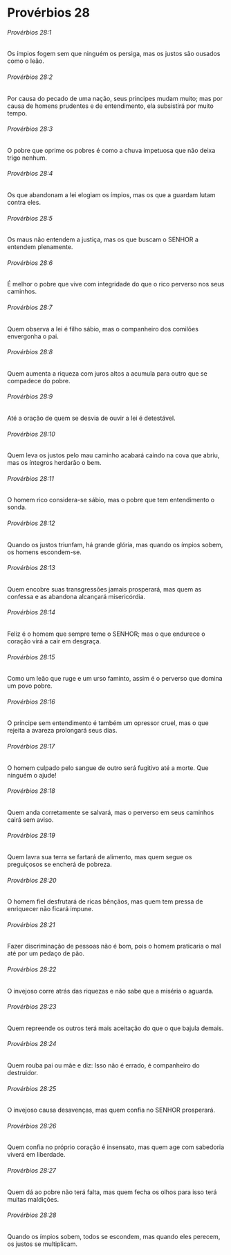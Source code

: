 # Provérbios 28

###### Provérbios 28:1

Os ímpios fogem sem que ninguém os persiga, mas os justos são ousados como o leão.

###### Provérbios 28:2

Por causa do pecado de uma nação, seus príncipes mudam muito; mas por causa de homens prudentes e de entendimento, ela subsistirá por muito tempo.

###### Provérbios 28:3

O pobre que oprime os pobres é como a chuva impetuosa que não deixa trigo nenhum.

###### Provérbios 28:4

Os que abandonam a lei elogiam os ímpios, mas os que a guardam lutam contra eles.

###### Provérbios 28:5

Os maus não entendem a justiça, mas os que buscam o SENHOR a entendem plenamente.

###### Provérbios 28:6

É melhor o pobre que vive com integridade do que o rico perverso nos seus caminhos.

###### Provérbios 28:7

Quem observa a lei é filho sábio, mas o companheiro dos comilões envergonha o pai.

###### Provérbios 28:8

Quem aumenta a riqueza com juros altos a acumula para outro que se compadece do pobre.

###### Provérbios 28:9

Até a oração de quem se desvia de ouvir a lei é detestável.

###### Provérbios 28:10

Quem leva os justos pelo mau caminho acabará caindo na cova que abriu, mas os íntegros herdarão o bem.

###### Provérbios 28:11

O homem rico considera-se sábio, mas o pobre que tem entendimento o sonda.

###### Provérbios 28:12

Quando os justos triunfam, há grande glória, mas quando os ímpios sobem, os homens escondem-se.

###### Provérbios 28:13

Quem encobre suas transgressões jamais prosperará, mas quem as confessa e as abandona alcançará misericórdia.

###### Provérbios 28:14

Feliz é o homem que sempre teme o SENHOR; mas o que endurece o coração virá a cair em desgraça.

###### Provérbios 28:15

Como um leão que ruge e um urso faminto, assim é o perverso que domina um povo pobre.

###### Provérbios 28:16

O príncipe sem entendimento é também um opressor cruel, mas o que rejeita a avareza prolongará seus dias.

###### Provérbios 28:17

O homem culpado pelo sangue de outro será fugitivo até a morte. Que ninguém o ajude!

###### Provérbios 28:18

Quem anda corretamente se salvará, mas o perverso em seus caminhos cairá sem aviso.

###### Provérbios 28:19

Quem lavra sua terra se fartará de alimento, mas quem segue os preguiçosos se encherá de pobreza.

###### Provérbios 28:20

O homem fiel desfrutará de ricas bênçãos, mas quem tem pressa de enriquecer não ficará impune.

###### Provérbios 28:21

Fazer discriminação de pessoas não é bom, pois o homem praticaria o mal até por um pedaço de pão.

###### Provérbios 28:22

O invejoso corre atrás das riquezas e não sabe que a miséria o aguarda.

###### Provérbios 28:23

Quem repreende os outros terá mais aceitação do que o que bajula demais.

###### Provérbios 28:24

Quem rouba pai ou mãe e diz: Isso não é errado, é companheiro do destruidor.

###### Provérbios 28:25

O invejoso causa desavenças, mas quem confia no SENHOR prosperará.

###### Provérbios 28:26

Quem confia no próprio coração é insensato, mas quem age com sabedoria viverá em liberdade.

###### Provérbios 28:27

Quem dá ao pobre não terá falta, mas quem fecha os olhos para isso terá muitas maldições.

###### Provérbios 28:28

Quando os ímpios sobem, todos se escondem, mas quando eles perecem, os justos se multiplicam.

